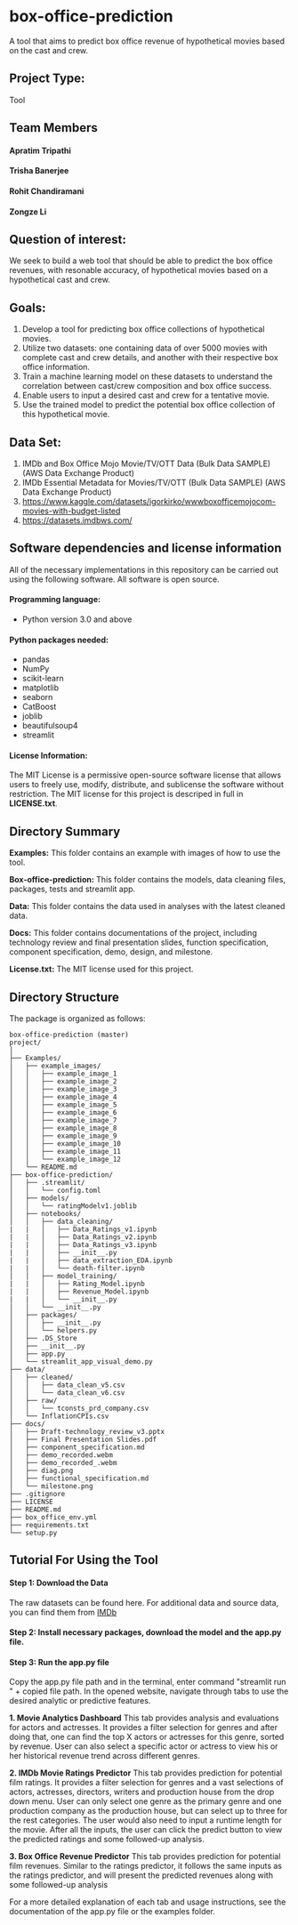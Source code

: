 # box-office-prediction
A tool that aims to predict box office revenue of hypothetical movies based on the cast and crew.

## Project Type:
Tool

## Team Members

#### Apratim Tripathi
#### Trisha Banerjee
#### Rohit Chandiramani
#### Zongze Li


## Question of interest:
We seek to build a web tool that should be able to predict the box office revenues, with resonable accuracy, of hypothetical movies based on a hypothetical cast and crew.

## Goals:
1. Develop a tool for predicting box office collections of hypothetical movies.
2. Utilize two datasets: one containing data of over 5000 movies with complete cast and crew details, and another with their respective box office information.
3. Train a machine learning model on these datasets to understand the correlation between cast/crew composition and box office success.
4. Enable users to input a desired cast and crew for a tentative movie.
5. Use the trained model to predict the potential box office collection of this hypothetical movie.

## Data Set:
1. IMDb and Box Office Mojo Movie/TV/OTT Data (Bulk Data SAMPLE) (AWS Data Exchange Product)
2. IMDb Essential Metadata for Movies/TV/OTT (Bulk Data SAMPLE) (AWS Data Exchange Product)
3. https://www.kaggle.com/datasets/igorkirko/wwwboxofficemojocom-movies-with-budget-listed
4. https://datasets.imdbws.com/

## Software dependencies and license information

All of the necessary implementations in this repository can be carried out using the following software.  All software is open source.

#### Programming language: 

- Python version 3.0 and above 

#### Python packages needed:

- pandas
- NumPy
- scikit-learn
- matplotlib
- seaborn
- CatBoost
- joblib
- beautifulsoup4
- streamlit

#### License Information:

The MIT License is a permissive open-source software license that allows users to freely use, modify, distribute, and sublicense the software without restriction. The MIT license for this project is descriped in full in **LICENSE.txt**.


## Directory Summary

**Examples:** This folder contains an example with images of how to use the tool.

**Box-office-prediction:** This folder contains the models, data cleaning files, packages, tests and streamlit app.

**Data:** This folder contains the data used in analyses with the latest cleaned data.

**Docs:** This folder contains documentations of the project, including technology review and final presentation slides, function specification, component specification, demo, design, and milestone.

**License.txt:** The MIT license used for this project.


## Directory Structure
The package is organized as follows:

```
box-office-prediction (master)  
project/
│
├── Examples/
│   ├── example_images/
│   │   ├── example_image_1
│   │   ├── example_image_2
│   │   ├── example_image_3
│   │   ├── example_image_4
│   │   ├── example_image_5
│   │   ├── example_image_6
│   │   ├── example_image_7
│   │   ├── example_image_8
│   │   ├── example_image_9
│   │   ├── example_image_10
│   │   ├── example_image_11
│   │   └── example_image_12
│   └── README.md
├── box-office-prediction/
│   ├── .streamlit/
│   │   └── config.toml
│   ├── models/
│   │   └── ratingModelv1.joblib
│   ├── notebooks/
│   │   ├── data_cleaning/
|   |   │   ├── Data_Ratings_v1.ipynb
|   |   │   ├── Data_Ratings_v2.ipynb
|   |   │   ├── Data_Ratings_v3.ipynb
|   |   │   ├── __init__.py
|   |   │   ├── data_extraction_EDA.ipynb
|   |   │   └── death-filter.ipynb
│   │   ├── model_training/
|   |   │   ├── Rating_Model.ipynb
|   |   │   ├── Revenue_Model.ipynb
|   |   │   └── __init__.py
│   │   └── __init__.py
│   ├── packages/
│   │   ├── __init__.py
│   │   └── helpers.py
│   ├── .DS_Store
│   ├── __init__.py
│   ├── app.py
│   └── streamlit_app_visual_demo.py
├── data/
│   ├── cleaned/
│   │   ├── data_clean_v5.csv
│   │   └── data_clean_v6.csv
│   ├── raw/
│   │   └── tconsts_prd_company.csv
│   └── InflationCPIs.csv
├── docs/
│   ├── Draft-technology_review_v3.pptx
│   ├── Final Presentation Slides.pdf
│   ├── component_specification.md
│   ├── demo_recorded.webm
│   ├── demo_recorded_.webm
│   ├── diag.png
│   ├── functional_specification.md
│   └── milestone.png
├── .gitignore
├── LICENSE
├── README.md
├── box_office_env.yml
├── requirements.txt
└── setup.py
```

## Tutorial For Using the Tool

#### Step 1: Download the Data

The raw datasets can be found here. For additional data and source data, you can find them from [IMDb](https://datasets.imdbws.com/)

#### Step 2: Install necessary packages, download the model and the app.py file.

#### Step 3: Run the app.py file

Copy the app.py file path and in the terminal, enter command "streamlit run " + copied file path. In the opened website, navigate through tabs to use the desired analytic or predictive features.

**1. Movie Analytics Dashboard** This tab provides analysis and evaluations for actors and actresses. It provides a filter selection for genres and after doing that, one can find the top X actors or actresses for this genre, sorted by revenue. User can also select a specific actor or actress to view his or her historical revenue trend across different genres.

**2. IMDb Movie Ratings Predictor** This tab provides prediction for potential film ratings. It provides a filter selection for genres and a vast selections of actors, actresses, directors, writers and production house from the drop down menu. User can only select one genre as the primary genre and one production company as the production house, but can select up to three for the rest categories. The user would also need to input a runtime length for the movie. After all the inputs, the user can click the predict button to view the predicted ratings and some followed-up analysis.

**3. Box Office Revenue Predictor** This tab provides prediction for potential film revenues. Similar to the ratings predictor, it follows the same inputs as the ratings predictor, and will present the predicted revenues along with some followed-up analysis

For a more detailed explanation of each tab and usage instructions, see the documentation of the app.py file or the examples folder.